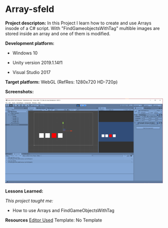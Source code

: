 # Array-sfeld


**Project descripton:**
In this Project I learn how to create and use Arrays insode of a C# script. With "FindGameobjectsWithTag" multible images are stored inside an array and one of them is modified. 
 
**Development platform:** 
	

 - Windows 10

	

 - Unity version 2019.1.14f1

	

 - Visual Studio 2017

**Target platform:**
WebGL (RefRes: 1280x720 HD-720p)

**Screenshots:**

![screenshot](https://github.com/4ahmnm2021-G3-G4/Array-sfeld/blob/main/ArrayHW.PNG?raw=true)

**Lessons Learned:**

*This project taught me:* 

 - How to use Arrays and FindGameObjectsWithTag

**Resources**
[Editor Used](https://stackedit.io/)
Template: No Template